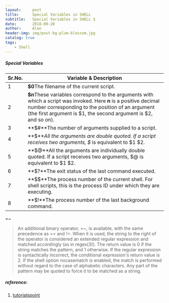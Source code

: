 ```yaml
---
layout:     post
title:      Special Variables in SHELL 
subtitle:   Special Variables in SHELL $
date:       2018-09-20
author:     Alan
header-img: img/post-bg-plum-blossom.jpg
catalog: true
tags:
    - Shell
---
```


##### Special Variables

| Sr.No. | Variable & Description                                       |
| ------ | ------------------------------------------------------------ |
| 1      | **$0**The filename of the current script.                    |
| 2      | **$n**These variables correspond to the arguments with which a script was invoked. Here **n** is a positive decimal number corresponding to the position of an argument (the first argument is $1, the second argument is $2, and so on). |
| 3      | **$#**The number of arguments supplied to a script.          |
| 4      | **$\***All the arguments are double quoted. If a script receives two arguments, $* is equivalent to $1 $2. |
| 5      | **$@**All the arguments are individually double quoted. If a script receives two arguments, $@ is equivalent to $1 $2. |
| 6      | **$?**The exit status of the last command executed.          |
| 7      | **$$**The process number of the current shell. For shell scripts, this is the process ID under which they are executing. |
| 8      | **$!**The process number of the last background command.     |

*=~* 

> An additional binary operator, =~, is available, with the same precedence as == and !=. When it is used, the string to the right of the operator is considered an extended regular expression and matched accordingly (as in regex(3)). The return value is 0 if the string matches the pattern, and 1 otherwise. If the regular expression is syntactically incorrect, the conditional expression's return value is 2. If the shell option nocasematch is enabled, the match is performed without regard to the case of alphabetic characters. Any part of the pattern may be quoted to force it to be matched as a string.

##### reference:

1. [tutorialspoint](http://www.tutorialspoint.com/unix/unix-special-variables.htm)

